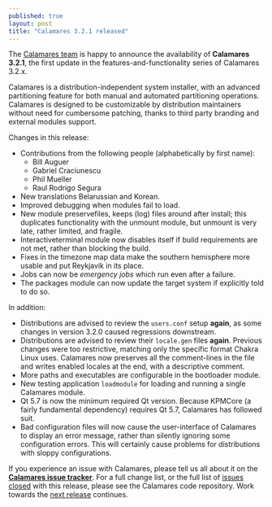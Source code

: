 ```yaml
---
published: true
layout: post
title: "Calamares 3.2.1 released"
---
```

The [Calamares team](https://calamares.io/team/) is happy to announce the
availability of **Calamares 3.2.1**, the first update in
the features-and-functionality series of Calamares 3.2.x.

Calamares is a distribution-independent system installer, with an advanced
partitioning feature for both manual and automated partitioning operations.
Calamares is designed to be customizable by distribution maintainers without
need for cumbersome patching, thanks to third party branding and external
modules support.

<!--more-->

Changes in this release:
 * Contributions from the following people (alphabetically by first name):
   - Bill Auguer 
   - Gabriel Craciunescu
   - Phil Mueller
   - Raul Rodrigo Segura
 * New translations Belarussian and Korean.
 * Improved debugging when modules fail to load.
 * New module preservefiles, keeps (log) files around after install;
   this duplicates functionality with the unmount module, but unmount
   is very late, rather limited, and fragile.
 * Interactiveterminal module now disables itself if build requirements
   are not met, rather than blocking the build.
 * Fixes in the timezone map data make the southern hemisphere more
   usable and put Reykjavik in its place.
 * Jobs can now be *emergency jobs* which run even after a failure.
 * The packages module can now update the target system if explicitly
   told to do so.

In addition:
 * Distributions are advised to review the `users.conf` setup **again**,
   as some changes in version 3.2.0 caused regressions downstream.
 * Distributions are advised to review their `locale.gen` files
   **again**. Previous changes were too restrictive, matching only
   the specific format Chakra Linux uses. Calamares now preserves
   all the comment-lines in the file and writes enabled locales
   at the end, with a descriptive comment.
 * More paths and executables are configurable in the bootloader module.
 * New testing application `loadmodule` for loading and running a
   single Calamares module.
 * Qt 5.7 is now the minimum required Qt version. Because KPMCore
   (a fairly fundamental dependency) requires Qt 5.7, Calamares
   has followed suit.
 * Bad configuration files will now cause the user-interface of
   Calamares to display an error message, rather than silently
   ignoring some configuration errors. This will certainly cause
   problems for distributions with sloppy configurations.

If you experience an issue with Calamares, please tell us all about it
on the [**Calamares issue tracker**][1]. For a full change list, or
the full list of [issues closed][2] with this release, please see the
Calamares code repository. Work towards the [next release][3] continues.

[1]: https://github.com/calamares/calamares/issues
[2]: https://github.com/calamares/calamares/issues?q=milestone%3Av3.2.1
[3]: https://github.com/calamares/calamares/milestone/45
